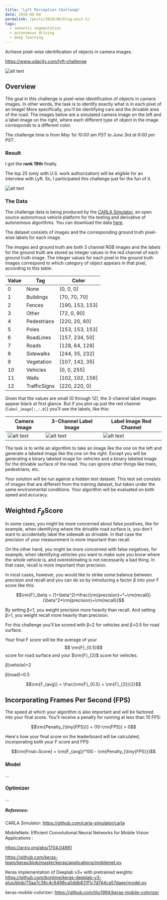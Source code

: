 ```yaml
---
title: 'Lyft Perception Challenge'
date: 2018-06-04
permalink: /posts/2018/06/blog-post-1/
tags:
  - semantic segmentation
  - autonomous driving
  - deep learning
---
```


Achieve pixel-wise identification of objects in camera images.

https://www.udacity.com/lyft-challenge


[//]: # "Image References"
[gif]: /images/portfolio/semantic-segmentation/semantic-segmentation.gif
[score]: /images/portfolio/semantic-segmentation/imgs/score.png
[rgb]: /images/portfolio/semantic-segmentation/imgs/sample_rgb.png
[label]: /images/portfolio/semantic-segmentation/imgs/sample_label.png
[seg]: /images/portfolio/semantic-segmentation/imgs/sample_seg.png

![alt text][gif]

## Overview

The goal in this challenge is pixel-wise identification of objects in camera images. In other words, the task is to identify exactly what is in each pixel of an image! More specifically, you'll be identifying cars and the drivable area of the road. The images below are a simulated camera image on the left and a label image on the right, where each different type of object in the image corresponds to a different color.

The challenge time is from *May 1st 10:00 am PST to June 3rd at 6:00 pm PST*. 

### Result

I got the **rank 19th** finally. 

The top 25 (only with U.S. work authorization) will be eligible for an interview with Lyft. So, I participated this challenge just for the fun of it.

![alt text][score]

### The Data

The challenge data is being produced by the [CARLA Simulator](http://carla.org/), an open source autonomous vehicle platform for the testing and derivative of autonomous algorithms.  You can download the data [here](https://s3-us-west-1.amazonaws.com/udacity-selfdrivingcar/Lyft_Challenge/Training+Data/lyft_training_data.tar.gz). 

The dataset consists of images and the corresponding ground truth pixel-wise labels for each image.

The images and ground truth are both 3 channel RGB images and the labels for the ground truth are stored as integer values in the red channel of each ground truth image. The integer values for each pixel in the ground truth images correspond to which category of object appears in that pixel, according to this table:

| **Value** | **Tag**      | Color           |
| --------- | ------------ | --------------- |
| 0         | None         | [0, 0, 0]       |
| 1         | Buildings    | [70, 70, 70]    |
| 2         | Fences       | [190, 153, 153] |
| 3         | Other        | [72, 0, 90]     |
| 4         | Pedestrians  | [220, 20, 60]   |
| 5         | Poles        | [153, 153, 153] |
| 6         | RoadLines    | [157, 234, 50]  |
| 7         | Roads        | [128, 64, 128]  |
| 8         | Sidewalks    | [244, 35, 232]  |
| 9         | Vegetation   | [107, 142, 35]  |
| 10        | Vehicles     | [0, 0, 255]     |
| 11        | Walls        | [102, 102, 156] |
| 12        | TrafficSigns | [220, 220, 0]   |

Given that the values are small (0 through 12), the 3-channel label images appear black at first glance. But if you plot up just the red channel (`label_image[:,:,0]`) you'll see the labels, like this:

| Camera Image     | 3-Channel Label Image | Label Image Red Channel |
| ---------------- | --------------------- | ----------------------- |
| ![alt text][rgb] | ![alt text][label]    | ![alt text][seg]        |

The task is to write an algorithm to take an image like the one on the left and generate a labeled image like the one on the right. Except you will be generating a binary labeled image for vehicles and a binary labeled image for the drivable surface of the road. You can ignore other things like trees, pedestrians, etc.

Your solution will be run against a hidden test dataset. This test set consists of images that are different from the training dataset, but taken under the same environmental conditions. Your algorithm will be evaluated on both speed and accuracy.

## Weighted $F_\beta$Score

In some cases, you might be more concerned about false positives, like for example, when identifying where the drivable road surface is, you don't want to accidentally label the sidewalk as drivable. In that case the precision of your measurement is more important than recall.

On the other hand, you might be more concerned with false negatives, for example, when identifying vehicles you want to make sure you know where the whole vehicle is, and overestimating is not necessarily a bad thing. In that case, recall is more important than precision.

In most cases, however, you would like to strike some balance between precision and recall and you can do so by introducing a factor β into your F score like this:

$$\rm{F}_\beta = (1+\beta^2)*\frac{\rm{precision}~*~\rm{recall}}{\beta^2*\rm{precision}+\rm{recall}}$$

By setting β<1, you weight precision more heavily than recall. And setting β>1, you weight recall more heavily than precision.

For this challenge you'll be scored with β=2 for vehicles and β=0.5 for road surface.

Your final F score will be the average of your$$ \rm{F}_{0.5}$$ score for road surface and your $\rm{F}_{2}$ score for vehicles.

β(vehicle)=2

β(road)=0.5

$$\rm{F_{avg}} = \frac{\rm{F}_{0.5} + \rm{F}_{2}}{2}$$

## Incorporating Frames Per Second (FPS)

The speed at which your algorithm is also important and will be factored into your final score. You'll receive a penalty for running at less than 10 FPS:

$$\rm{Penalty_{\tiny{FPS}}} = (10-\rm{FPS}) > 0$$

Here's how your final score on the leaderboard will be calculated, incorporating both your F score and FPS:

$$\rm{Final~Score} = \rm{F_{avg}}*100 - \rm{Penalty_{\tiny{FPS}}}$$



### Model

...



### Optimizer

...





##### Reference:

CARLA Simulator: https://github.com/carla-simulator/carla

MobileNets: Efficient Convolutional Neural Networks for Mobile Vision Applications :

https://arxiv.org/abs/1704.04861

https://github.com/keras-team/keras/blob/master/keras/applications/mobilenet.py

Keras implementation of Deeplab v3+ with pretrained weights:
https://github.com/bonlime/keras-deeplab-v3-plus/blob/73aa7c38c4c8498ca0ddb831f1c7d744ca57daee/model.py

keras-mobile-colorizer:
https://github.com/titu1994/keras-mobile-colorizer